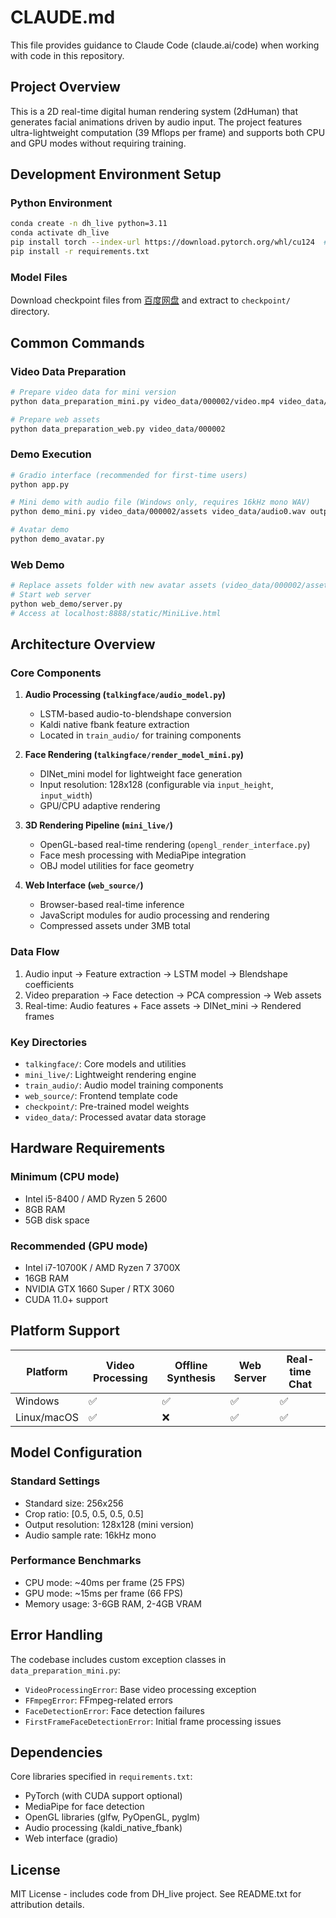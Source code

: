 # CLAUDE.md

This file provides guidance to Claude Code (claude.ai/code) when working with code in this repository.

## Project Overview

This is a 2D real-time digital human rendering system (2dHuman) that generates facial animations driven by audio input. The project features ultra-lightweight computation (39 Mflops per frame) and supports both CPU and GPU modes without requiring training.

## Development Environment Setup

### Python Environment
```bash
conda create -n dh_live python=3.11
conda activate dh_live
pip install torch --index-url https://download.pytorch.org/whl/cu124  # Or CPU version: pip install torch
pip install -r requirements.txt
```

### Model Files
Download checkpoint files from [百度网盘](https://pan.baidu.com/s/1jH3WrIAfwI3U5awtnt9KPQ?pwd=ynd7) and extract to `checkpoint/` directory.

## Common Commands

### Video Data Preparation
```bash
# Prepare video data for mini version
python data_preparation_mini.py video_data/000002/video.mp4 video_data/000002

# Prepare web assets  
python data_preparation_web.py video_data/000002
```

### Demo Execution
```bash
# Gradio interface (recommended for first-time users)
python app.py

# Mini demo with audio file (Windows only, requires 16kHz mono WAV)
python demo_mini.py video_data/000002/assets video_data/audio0.wav output.mp4

# Avatar demo
python demo_avatar.py
```

### Web Demo
```bash
# Replace assets folder with new avatar assets (video_data/000002/assets)
# Start web server
python web_demo/server.py
# Access at localhost:8888/static/MiniLive.html
```

## Architecture Overview

### Core Components

1. **Audio Processing (`talkingface/audio_model.py`)**
   - LSTM-based audio-to-blendshape conversion
   - Kaldi native fbank feature extraction
   - Located in `train_audio/` for training components

2. **Face Rendering (`talkingface/render_model_mini.py`)**
   - DINet_mini model for lightweight face generation
   - Input resolution: 128x128 (configurable via `input_height`, `input_width`)
   - GPU/CPU adaptive rendering

3. **3D Rendering Pipeline (`mini_live/`)**
   - OpenGL-based real-time rendering (`opengl_render_interface.py`)
   - Face mesh processing with MediaPipe integration
   - OBJ model utilities for face geometry

4. **Web Interface (`web_source/`)**
   - Browser-based real-time inference
   - JavaScript modules for audio processing and rendering
   - Compressed assets under 3MB total

### Data Flow
1. Audio input → Feature extraction → LSTM model → Blendshape coefficients
2. Video preparation → Face detection → PCA compression → Web assets
3. Real-time: Audio features + Face assets → DINet_mini → Rendered frames

### Key Directories
- `talkingface/`: Core models and utilities
- `mini_live/`: Lightweight rendering engine
- `train_audio/`: Audio model training components
- `web_source/`: Frontend template code
- `checkpoint/`: Pre-trained model weights
- `video_data/`: Processed avatar data storage

## Hardware Requirements

### Minimum (CPU mode)
- Intel i5-8400 / AMD Ryzen 5 2600
- 8GB RAM
- 5GB disk space

### Recommended (GPU mode)  
- Intel i7-10700K / AMD Ryzen 7 3700X
- 16GB RAM
- NVIDIA GTX 1660 Super / RTX 3060
- CUDA 11.0+ support

## Platform Support

| Platform | Video Processing | Offline Synthesis | Web Server | Real-time Chat |
|----------|------------------|-------------------|------------|----------------|
| Windows | ✅ | ✅ | ✅ | ✅ |
| Linux/macOS | ✅ | ❌ | ✅ | ✅ |

## Model Configuration

### Standard Settings
- Standard size: 256x256
- Crop ratio: [0.5, 0.5, 0.5, 0.5] 
- Output resolution: 128x128 (mini version)
- Audio sample rate: 16kHz mono

### Performance Benchmarks
- CPU mode: ~40ms per frame (25 FPS)
- GPU mode: ~15ms per frame (66 FPS)
- Memory usage: 3-6GB RAM, 2-4GB VRAM

## Error Handling

The codebase includes custom exception classes in `data_preparation_mini.py`:
- `VideoProcessingError`: Base video processing exception
- `FFmpegError`: FFmpeg-related errors
- `FaceDetectionError`: Face detection failures
- `FirstFrameFaceDetectionError`: Initial frame processing issues

## Dependencies

Core libraries specified in `requirements.txt`:
- PyTorch (with CUDA support optional)
- MediaPipe for face detection
- OpenGL libraries (glfw, PyOpenGL, pyglm)
- Audio processing (kaldi_native_fbank)
- Web interface (gradio)

## License

MIT License - includes code from DH_live project. See README.txt for attribution details.